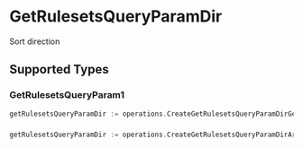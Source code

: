 # GetRulesetsQueryParamDir

Sort direction


## Supported Types

### GetRulesetsQueryParam1

```go
getRulesetsQueryParamDir := operations.CreateGetRulesetsQueryParamDirGetRulesetsQueryParam1(operations.GetRulesetsQueryParam1{/* values here */})
```

### 

```go
getRulesetsQueryParamDir := operations.CreateGetRulesetsQueryParamDirArrayOfgetRulesetsQueryParamRulesets2([]operations.GetRulesetsQueryParamRulesets2{/* values here */})
```

